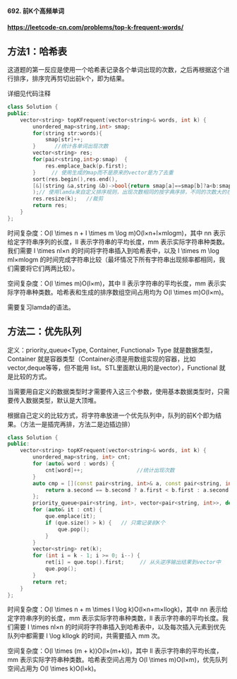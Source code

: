 #### 692. 前K个高频单词

#### https://leetcode-cn.com/problems/top-k-frequent-words/

## 方法1：哈希表

这道题的第一反应是使用一个哈希表记录各个单词出现的次数，之后再根据这个进行排序，排序完再剪切出前k个，即为结果。

详细见代码注释

```cpp
class Solution {
public:
    vector<string> topKFrequent(vector<string>& words, int k) {
        unordered_map<string,int> smap;   
        for(string str:words){
            smap[str]++;
        }      //统计各单词出现次数
        vector<string> res;
        for(pair<string,int>p:smap)  {
            res.emplace_back(p.first);
        }     // 使用生成的map而不是原来的vector是为了去重
        sort(res.begin(),res.end(),
        [&](string &a,string &b)->bool{return smap[a]==smap[b]?a<b:smap[a]>smap[b];}
        );// 使用lamda来自定义排序规则，出现次数相同的按字典序排，不同的次数大的在前，[&]表示传引用，用到了smap。 
        res.resize(k);   //裁剪
        return res;
    }
};
```

时间复杂度：O(l \times n + l \times m \log m)O(l×n+l×mlogm)，其中 nn 表示给定字符串序列的长度，ll 表示字符串的平均长度，mm 表示实际字符串种类数。我们需要 l \times nl×n 的时间将字符串插入到哈希表中，以及 l \times m \log ml×mlogm 的时间完成字符串比较（最坏情况下所有字符串出现频率都相同，我们需要将它们两两比较）。

空间复杂度：O(l \times m)O(l×m)，其中 ll 表示字符串的平均长度，mm 表示实际字符串种类数。哈希表和生成的排序数组空间占用均为 O(l \times m)O(l×m)。

需要复习lamda的语法。

## 方法二：优先队列

定义：priority_queue<Type, Container, Functional>
Type 就是数据类型，Container 就是容器类型（Container必须是用数组实现的容器，比如vector,deque等等，但不能用 list。STL里面默认用的是vector），Functional 就是比较的方式。

当需要用自定义的数据类型时才需要传入这三个参数，使用基本数据类型时，只需要传入数据类型，默认是大顶堆。

根据自己定义的比较方式，将字符串放进一个优先队列中，队列的前K个即为结果。（方法一是插完再排，方法二是边插边排）

```cpp
class Solution {
public:
    vector<string> topKFrequent(vector<string>& words, int k) {
        unordered_map<string, int> cnt;
        for (auto& word : words) {
            cnt[word]++;                 //统计出现次数
        }
        auto cmp = [](const pair<string, int>& a, const pair<string, int>& b) {
            return a.second == b.second ? a.first < b.first : a.second > b.second;  //自定义比较方式，使得队头是出现次数最少的
        };
        priority_queue<pair<string, int>, vector<pair<string, int>>, decltype(cmp)> que(cmp);  //声明队列
        for (auto& it : cnt) {
            que.emplace(it);
            if (que.size() > k) {   // 只需记录前K个
                que.pop();
            }
        }
        vector<string> ret(k);
        for (int i = k - 1; i >= 0; i--) {
            ret[i] = que.top().first;     // 从头逆序输出结果到vector中
            que.pop();
        }
        return ret;
    }
};
```

时间复杂度：O(l \times n + m \times l \log k)O(l×n+m×llogk)，其中 nn 表示给定字符串序列的长度，mm 表示实际字符串种类数，ll 表示字符串的平均长度。我们需要 l \times nl×n 的时间将字符串插入到哈希表中，以及每次插入元素到优先队列中都需要 l \log kllogk 的时间，共需要插入 mm 次。

空间复杂度：O(l \times (m + k))O(l×(m+k))，其中 ll 表示字符串的平均长度，mm 表示实际字符串种类数。哈希表空间占用为 O(l \times m)O(l×m)，优先队列空间占用为 O(l \times k)O(l×k)。


